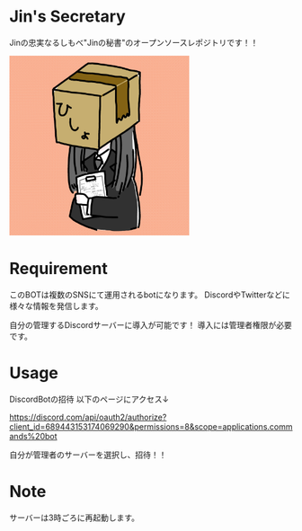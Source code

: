 # Jin's Secretary
 
Jinの忠実なるしもべ"Jinの秘書"のオープンソースレポジトリです！！
<div>
 <img src="img/Secretary-Icon.png" width="320px">
</div>

# Requirement

このBOTは複数のSNSにて運用されるbotになります。
DiscordやTwitterなどに様々な情報を発信します。

自分の管理するDiscordサーバーに導入が可能です！
導入には管理者権限が必要です。
 
# Usage

DiscordBotの招待
以下のページにアクセス↓

https://discord.com/api/oauth2/authorize?client_id=689443153174069290&permissions=8&scope=applications.commands%20bot

自分が管理者のサーバーを選択し、招待！！
 
# Note
 
サーバーは3時ごろに再起動します。

